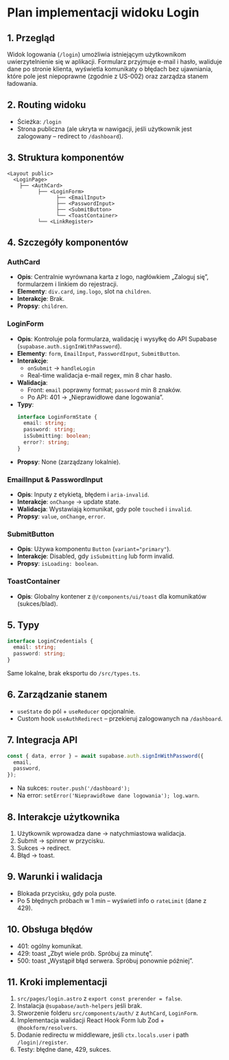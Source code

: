 # Plan implementacji widoku Login

## 1. Przegląd

Widok logowania (`/login`) umożliwia istniejącym użytkownikom uwierzytelnienie się w aplikacji. Formularz przyjmuje e-mail i hasło, waliduje dane po stronie klienta, wyświetla komunikaty o błędach bez ujawniania, które pole jest niepoprawne (zgodnie z US-002) oraz zarządza stanem ładowania.

## 2. Routing widoku

- Ścieżka: `/login`
- Strona publiczna (ale ukryta w nawigacji, jeśli użytkownik jest zalogowany – redirect to `/dashboard`).

## 3. Struktura komponentów

```
<Layout public>
  <LoginPage>
    ├── <AuthCard>
          ├── <LoginForm>
                ├── <EmailInput>
                ├── <PasswordInput>
                ├── <SubmitButton>
                └── <ToastContainer>
          └── <LinkRegister>
```

## 4. Szczegóły komponentów

### AuthCard

- **Opis**: Centralnie wyrównana karta z logo, nagłówkiem „Zaloguj się”, formularzem i linkiem do rejestracji.
- **Elementy**: `div.card`, `img.logo`, slot na `children`.
- **Interakcje**: Brak.
- **Propsy**: `children`.

### LoginForm

- **Opis**: Kontroluje pola formularza, walidację i wysyłkę do API Supabase (`supabase.auth.signInWithPassword`).
- **Elementy**: `form`, `EmailInput`, `PasswordInput`, `SubmitButton`.
- **Interakcje**:
  - `onSubmit` → `handleLogin`
  - Real-time walidacja e-mail regex, min 8 char hasło.
- **Walidacja**:
  - Front: `email` poprawny format; `password` min 8 znaków.
  - Po API: 401 → „Nieprawidłowe dane logowania”.
- **Typy**:
  ```typescript
  interface LoginFormState {
    email: string;
    password: string;
    isSubmitting: boolean;
    error?: string;
  }
  ```
- **Propsy**: None (zarządzany lokalnie).

### EmailInput & PasswordInput

- **Opis**: Inputy z etykietą, błędem i `aria-invalid`.
- **Interakcje**: `onChange` → update state.
- **Walidacja**: Wystawiają komunikat, gdy pole `touched` i `invalid`.
- **Propsy**: `value`, `onChange`, `error`.

### SubmitButton

- **Opis**: Używa komponentu `Button` (`variant="primary"`).
- **Interakcje**: Disabled, gdy `isSubmitting` lub form invalid.
- **Propsy**: `isLoading: boolean`.

### ToastContainer

- **Opis**: Globalny kontener z `@/components/ui/toast` dla komunikatów (sukces/blad).

## 5. Typy

```typescript
interface LoginCredentials {
  email: string;
  password: string;
}
```

Same lokalne, brak eksportu do `/src/types.ts`.

## 6. Zarządzanie stanem

- `useState` do pól + `useReducer` opcjonalnie.
- Custom hook `useAuthRedirect` – przekieruj zalogowanych na `/dashboard`.

## 7. Integracja API

```typescript
const { data, error } = await supabase.auth.signInWithPassword({
  email,
  password,
});
```

- Na sukces: `router.push('/dashboard');`
- Na error: `setError('Nieprawidłowe dane logowania'); log.warn`.

## 8. Interakcje użytkownika

1. Użytkownik wprowadza dane → natychmiastowa walidacja.
2. Submit → spinner w przycisku.
3. Sukces → redirect.
4. Błąd → toast.

## 9. Warunki i walidacja

- Blokada przycisku, gdy pola puste.
- Po 5 błędnych próbach w 1 min – wyświetl info o `rateLimit` (dane z 429).

## 10. Obsługa błędów

- 401: ogólny komunikat.
- 429: toast „Zbyt wiele prób. Spróbuj za minutę”.
- 500: toast „Wystąpił błąd serwera. Spróbuj ponownie później”.

## 11. Kroki implementacji

1. `src/pages/login.astro` z `export const prerender = false`.
2. Instalacja `@supabase/auth-helpers` jeśli brak.
3. Stworzenie folderu `src/components/auth/` z `AuthCard`, `LoginForm`.
4. Implementacja walidacji React Hook Form lub Zod + `@hookform/resolvers`.
5. Dodanie redirectu w middleware, jeśli `ctx.locals.user` i path `/login|/register`.
6. Testy: błędne dane, 429, sukces.
